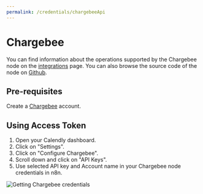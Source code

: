 ```yaml
---
permalink: /credentials/chargebeeApi
---
```



# Chargebee
You can find information about the operations supported by the Chargebee node on the [integrations](https://n8n.io/integrations/n8n-nodes-base.chargebee) page. You can also browse the source code of the node on [Github](https://github.com/n8n-io/n8n/tree/master/packages/nodes-base/nodes/Chargebee).

## Pre-requisites

Create a [Chargebee](https://www.chargebee.com/) account.

## Using Access Token

1. Open your Calendly dashboard.
2. Click on "Settings".
3. Click on "Configure Chargebee".
4. Scroll down and click on "API Keys".
5. Use selected API key and Account name in your Chargebee node credentials in n8n.


![Getting Chargebee credentials](https://i.imgur.com/23poWqD.gif)



